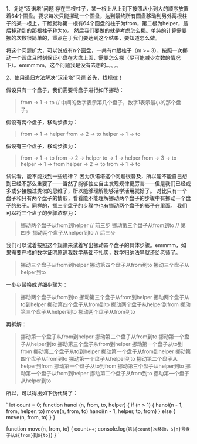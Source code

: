 1、复述“汉诺塔”问题
存在三根柱子，某一根上从上到下按照从小到大的顺序放置着64个圆盘。要求每次只能挪动一个圆盘，达到最终所有圆盘移动到另外两根柱子的某一根上，干脆就称第一根有64个圆盘的柱子为from，第二根为helper，最后移动到的那根柱子称为to。
然后我们要做的就是考虑怎么挪。单纯的计算需要挪的次数很简单的，重点在于我们要达到这个结果，要知道怎么做。

将这个问题扩大，可以说成有n个圆盘，一共有m跟柱子（m >= 3），按照一次挪动一个圆盘且时刻保证小盘在大盘上面，需要怎么挪（尽可能减少次数的情况下）。emmmmm，这个问题我是没有去想的。。。。。

2、使用递归方法解决“汉诺塔”问题
首先，找规律！

假设只有一个盘子，我们需要将盘子进行如下挪动：
> from -> 1 -> to // 中间的数字表示第几个盘子，数字1表示最小的那个盘子。

假设有两个盘子，移动步骤为：

> from -> 1 -> helper
> from -> 2 -> to
> helper -> 1 -> to

假设有三个盘子，移动步骤为：

> from -> 1 -> to
> from -> 2 -> helper
> to -> 1 -> helper
> from -> 3 -> to
> helper -> 1 -> from
> helper -> 2 -> to
> from -> 1 -> to

试试看，能不能找到一些规律？
因为汉诺塔这个问题很普及，所以能不能自己想到已经不那么重要了——当然了能够独立自主发现规律更厉害——但是我们已经或多或少接触过类似的思维了，所以能够理解能够活学活用就好了。
对比只有一个盘子和只有两个盘子的情形，看看能不能理解挪动两个盘子的步骤中有挪动一个盘子的影子。同样的，挪三个盘子的步骤中也有挪动两个盘子的影子在里面。
我们可以将三个盘子的步骤浓缩为：

> 挪动两个盘子从from到helper // 前三步
> 挪动第三个盘子从from到to // 第四步
> 挪动两个盘子从helper到to // 后三步

我们可以试着按照这个规律来试着写出挪动四个盘子的具体步骤。emmmm，如果需要严格的数学证明原谅我数学基础不扎实，数学归纳法早就还给老师了。

> 挪动三个盘子从from到helper
> 挪动第四个盘子从from到to
> 挪动三个盘子从helper到to

一步步替换成详细步骤为：

> 挪动两个盘子从from到to
> 挪动第三个盘子从from到helper
> 挪动两个盘子从to到helper
> 挪动第四个盘子从from到to
> 挪动两个盘子从helper到from
> 挪动第三个盘子从helper到to
> 挪动两个盘子从from到to

再拆解：

> 挪动第一个盘子从from到helper
> 挪动第二个盘子从from到to
> 挪动第一个盘子从helper到to
> 挪动第三个盘子从from到helper
> 挪动第一个盘子从to到from
> 挪动第二个盘子从to到helper
> 挪动第一个盘子从from到helper
> 挪动第四个盘子从from到to
> 挪动第一个盘子从helper到to
> 挪动第二个盘子从helper到from
> 挪动第一个盘子从to到from
> 挪动第三个盘子从helper到to
> 挪动第一个盘子从from到helper
> 挪动第二个盘子从from到to
> 挪动第一个盘子从helper到to

所以，可以得出如下伪代码了：

`
let count = 0;
function hanoi (n, from, to, helper) {
  if (n > 1) {
    hanoi(n - 1, from, helper, to)
    move(n, from, to)
    hanoi(n - 1, helper, to, from)
  } else {
    move(n, from, to)
  }
}

function move(n, from, to) {
  count++;
  console.log(`第${count}次移动，${n}号盘子从${from}到${to}`)
}
`
